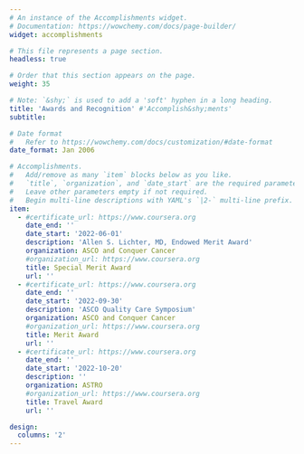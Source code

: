 ```yaml
---
# An instance of the Accomplishments widget.
# Documentation: https://wowchemy.com/docs/page-builder/
widget: accomplishments

# This file represents a page section.
headless: true

# Order that this section appears on the page.
weight: 35

# Note: `&shy;` is used to add a 'soft' hyphen in a long heading.
title: 'Awards and Recognition' #'Accomplish&shy;ments'
subtitle:

# Date format
#   Refer to https://wowchemy.com/docs/customization/#date-format
date_format: Jan 2006

# Accomplishments.
#   Add/remove as many `item` blocks below as you like.
#   `title`, `organization`, and `date_start` are the required parameters.
#   Leave other parameters empty if not required.
#   Begin multi-line descriptions with YAML's `|2-` multi-line prefix.
item:
  - #certificate_url: https://www.coursera.org
    date_end: ''
    date_start: '2022-06-01'
    description: 'Allen S. Lichter, MD, Endowed Merit Award'
    organization: ASCO and Conquer Cancer
    #organization_url: https://www.coursera.org
    title: Special Merit Award
    url: ''
  - #certificate_url: https://www.coursera.org
    date_end: ''
    date_start: '2022-09-30'
    description: 'ASCO Quality Care Symposium'
    organization: ASCO and Conquer Cancer
    #organization_url: https://www.coursera.org
    title: Merit Award
    url: ''
  - #certificate_url: https://www.coursera.org
    date_end: ''
    date_start: '2022-10-20'
    description: ''
    organization: ASTRO
    #organization_url: https://www.coursera.org
    title: Travel Award
    url: ''

design:
  columns: '2'
---
```

